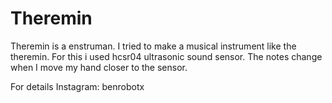 # Theremin
Theremin is a enstruman. I tried to make a musical instrument like the theremin.
For this i used hcsr04 ultrasonic sound sensor.
The notes change when I move my hand closer to the sensor.

For details
Instagram: benrobotx
